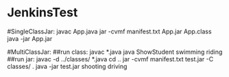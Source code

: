 # JenkinsTest

#SingleClassJar:
javac App.java
jar -cvmf manifest.txt App.jar App.class
java -jar App.jar

#MultiClassJar:
##run class:
javac *.java
java ShowStudent swimming riding
##run jar:
javac -d ../classes/ *.java
cd ..
jar -cvmf manifest.txt test.jar -C classes/ .
java -jar test.jar shooting driving
